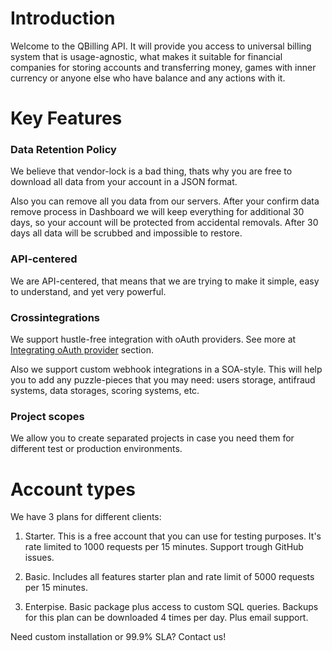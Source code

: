 # Introduction

Welcome to the QBilling API. It will provide you access to universal billing system that is usage-agnostic, what makes it suitable for financial companies for storing accounts and transferring money, games with inner currency or anyone else who have balance and any actions with it.

# Key Features

### Data Retention Policy

We believe that vendor-lock is a bad thing, thats why you are free to download all data from your account in a JSON format.

Also you can remove all you data from our servers. After your confirm data remove process in Dashboard we will keep everything for additional 30 days, so your account will be protected from accidental removals. After 30 days all data will be scrubbed and impossible to restore.

### API-centered

We are API-centered, that means that we are trying to make it simple, easy to understand, and yet very powerful.

### Crossintegrations

We support hustle-free integration with oAuth providers. See more at [Integrating oAuth provider](#integrating-oauth-provider) section.

Also we support custom webhook integrations in a SOA-style. This will help you to add any puzzle-pieces that you may need: users storage, antifraud systems, data storages, scoring systems, etc.

### Project scopes

We allow you to create separated projects in case you need them for different test or production environments.

# Account types

We have 3 plans for different clients:

1. Starter. This is a free account that you can use for testing purposes. It's rate limited to 1000 requests per 15 minutes. Support trough GitHub issues.

2. Basic. Includes all features starter plan and rate limit of 5000 requests per 15 minutes.

3. Enterpise. Basic package plus access to custom SQL queries. Backups for this plan can be downloaded 4 times per day. Plus email support.

Need custom installation or 99.9% SLA? Contact us!
